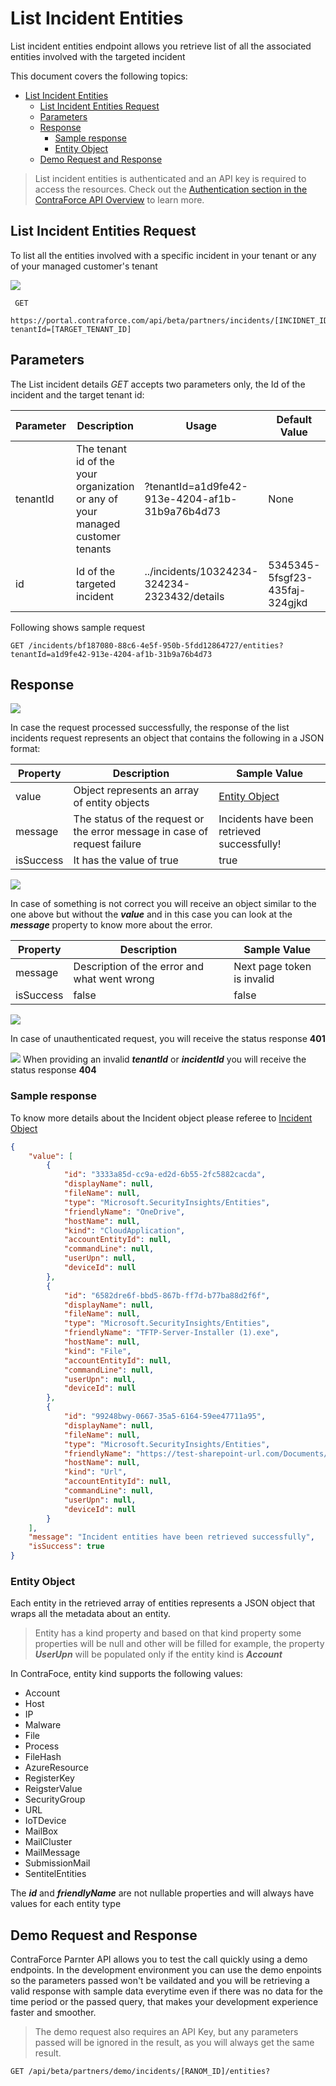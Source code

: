 # List Incident Entities
List incident entities endpoint allows you retrieve list of all the associated entities involved with the targeted incident

This document covers the following topics:
- [List Incident Entities](#list-incident-entities)
  - [List Incident Entities Request](#list-incident-entities-request)
  - [Parameters](#parameters)
  - [Response](#response)
    - [Sample response](#sample-response)
    - [Entity Object](#entity-object)
  - [Demo Request and Response](#demo-request-and-response)


> List incident entities is authenticated and an API key is required to access the resources. 
> Check out the [Authentication section in the ContraForce API Overview](https://github.com/ContraForce/contraforce-api/tree/main/Docs#authentication-for-the-contraforce-partner-api) to learn more.

## List Incident Entities Request
To list all the entities involved with a specific incident in your tenant or any of your managed customer's tenant
 
![](https://img.shields.io/badge/HTTP-GET-green)

``` HTTP
 GET 
 https://portal.contraforce.com/api/beta/partners/incidents/[INCIDNET_ID]/entities?tenantId=[TARGET_TENANT_ID]
```


## Parameters 
The List incident details *GET* accepts two parameters only, the Id of the incident and the target tenant id: 

|Parameter | Description | Usage | Default Value | Format | Required|
|--|--|--|--|--|--|
| tenantId | The tenant id of the your organization or any of your managed customer tenants | ?tenantId=a1d9fe42-913e-4204-af1b-31b9a76b4d73 | None | GUID | Yes |
| id | Id of the targeted incident  | ../incidents/10324234-324234-2323432/details | 5345345-5fsgf23-435faj-324gjkd | a1d9fe42-913e-4204-af1b-31b9a76b4d73 | Yes |

Following shows sample request

``` HTTP
GET /incidents/bf187080-88c6-4e5f-950b-5fdd12864727/entities?tenantId=a1d9fe42-913e-4204-af1b-31b9a76b4d73
```

## Response 

![](https://img.shields.io/badge/Response-200-green)

In case the request processed successfully, the response of the list incidents request represents an object that contains the following in a JSON format:

| Property | Description | Sample Value |
|--|--|--|
| value | Object represents an array of entity objects | [Entity Object](#entity-object) | 
| message | The status of the request or the error message in case of request failure | Incidents have been retrieved successfully! |
| isSuccess | It has the value of true | true |

![](https://img.shields.io/badge/Response-400-red)

In case of something is not correct you will receive an object similar to the one above but without the ***value*** and in this case you can look at the ***message*** property to know more about the error.   

| Property | Description | Sample Value |
|--|--|--|
| message | Description of the error and what went wrong | Next page token is invalid |
| isSuccess | false | false |

![](https://img.shields.io/badge/Response-401-red)

In case of unauthenticated request, you will receive the status response **401**

![](https://img.shields.io/badge/Response-404-red)
When providing an invalid ***tenantId*** or ***incidentId*** you will receive the status response **404**

### Sample response 

To know more details about the Incident object please referee to [Incident Object](https://github.com/ContraForce/contraforce-api/blob/main/Docs/incident-object.md)

``` JSON
{
    "value": [
        {
            "id": "3333a85d-cc9a-ed2d-6b55-2fc5882cacda",
            "displayName": null,
            "fileName": null,
            "type": "Microsoft.SecurityInsights/Entities",
            "friendlyName": "OneDrive",
            "hostName": null,
            "kind": "CloudApplication",
            "accountEntityId": null,
            "commandLine": null,
            "userUpn": null,
            "deviceId": null
        },
        {
            "id": "6582dre6f-bbd5-867b-ff7d-b77ba88d2f6f",
            "displayName": null,
            "fileName": null,
            "type": "Microsoft.SecurityInsights/Entities",
            "friendlyName": "TFTP-Server-Installer (1).exe",
            "hostName": null,
            "kind": "File",
            "accountEntityId": null,
            "commandLine": null,
            "userUpn": null,
            "deviceId": null
        },
        {
            "id": "99248bwy-0667-35a5-6164-59ee47711a95",
            "displayName": null,
            "fileName": null,
            "type": "Microsoft.SecurityInsights/Entities",
            "friendlyName": "https://test-sharepoint-url.com/Documents/Microsoft Teams Chat Files/TFTP-Server-Installer (1).exe",
            "hostName": null,
            "kind": "Url",
            "accountEntityId": null,
            "commandLine": null,
            "userUpn": null,
            "deviceId": null
        }
    ],
    "message": "Incident entities have been retrieved successfully",
    "isSuccess": true
}
```

### Entity Object
Each entity in the retrieved array of entities represents a JSON object that wraps all the metadata about an entity. 

> Entity has a kind property and based on that kind property some properties will be null and other will be filled for example, the property ***UserUpn*** will be populated only if the entity kind is ***Account***

In ContraFoce, entity kind supports the following values: 
- Account
- Host
- IP
- Malware
- File
- Process
- FileHash
- AzureResource
- RegisterKey
- ReigsterValue
- SecurityGroup
- URL
- IoTDevice
- MailBox
- MailCluster
- MailMessage
- SubmissionMail
- SentitelEntities

The ***id*** and ***friendlyName*** are not nullable properties and will always have values for each entity type

## Demo Request and Response 
ContraForce Parnter API allows you to test the call quickly using a demo endpoints. 
In the development environment you can use the demo enpoints so the parameters passed won't be vaildated and you will be retrieving a valid response with sample data everytime even if there was no data for the time period or the passed query, that makes your development experience faster and smoother. 

> The demo request also requires an API Key, but any parameters passed will be ignored in the result, as you will always get the same result. 

``` HTTP
GET /api/beta/partners/demo/incidents/[RANOM_ID]/entities?
```

